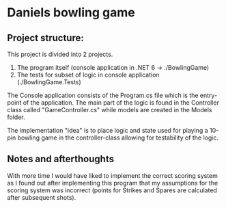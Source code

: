 # Daniels bowling game

## Project structure:
This project is divided into 2 projects.

1. The program itself (console application in .NET 6 -> ./BowlingGame)
2. The tests for subset of logic in console application (./BowlingGame.Tests)

The Console application consists of the Program.cs file which is the entry-point of the application. The main part of the logic is found in the Controller class called "GameController.cs" while models are created in the Models folder.

The implementation "idea" is to place logic and state used for playing a 10-pin bowling game in the controller-class allowing for testability of the logic.

## Notes and afterthoughts

With more time I would have liked to implement the correct scoring system as I found out after implementing this program that my assumptions for the scoring system was incorrect (points for Strikes and Spares are calculated after subsequent shots).
